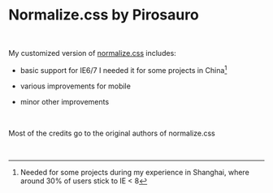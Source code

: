 Normalize.css by Pirosauro
==========================

 

My customized version of
[normalize.css](https://necolas.github.io/normalize.css/) includes:

-   basic support for IE6/7 I needed it for some projects in China[^1]

-   various improvements for mobile

-   minor other improvements

 

Most of the credits go to the original authors of normalize.css

 

[^1]: Needed for some projects during my experience in Shanghai, where around
30% of users stick to IE \< 8
